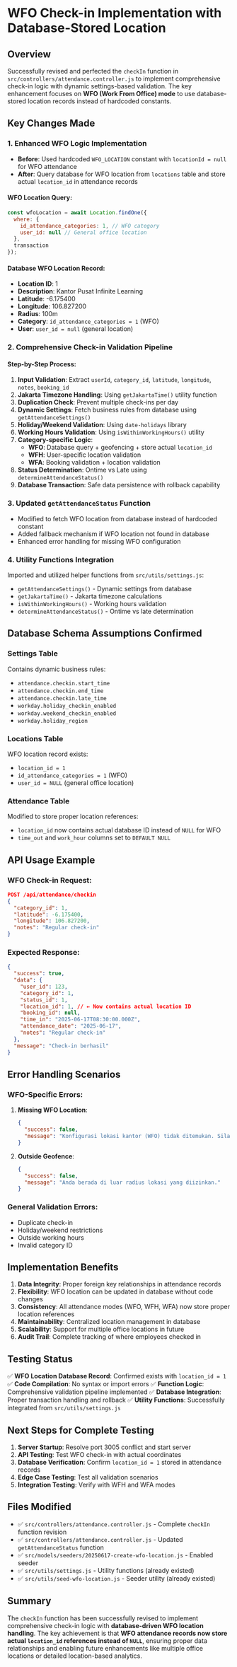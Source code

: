 # WFO Check-in Implementation with Database-Stored Location

## Overview

Successfully revised and perfected the `checkIn` function in `src/controllers/attendance.controller.js` to implement comprehensive check-in logic with dynamic settings-based validation. The key enhancement focuses on **WFO (Work From Office) mode** to use database-stored location records instead of hardcoded constants.

## Key Changes Made

### 1. Enhanced WFO Logic Implementation

- **Before**: Used hardcoded `WFO_LOCATION` constant with `locationId = null` for WFO attendance
- **After**: Query database for WFO location from `locations` table and store actual `location_id` in attendance records

#### WFO Location Query:

```javascript
const wfoLocation = await Location.findOne({
  where: {
    id_attendance_categories: 1, // WFO category
    user_id: null // General office location
  },
  transaction
});
```

#### Database WFO Location Record:

- **Location ID**: 1
- **Description**: Kantor Pusat Infinite Learning
- **Latitude**: -6.175400
- **Longitude**: 106.827200
- **Radius**: 100m
- **Category**: `id_attendance_categories = 1` (WFO)
- **User**: `user_id = null` (general location)

### 2. Comprehensive Check-in Validation Pipeline

#### Step-by-Step Process:

1. **Input Validation**: Extract `userId`, `category_id`, `latitude`, `longitude`, `notes`, `booking_id`
2. **Jakarta Timezone Handling**: Using `getJakartaTime()` utility function
3. **Duplication Check**: Prevent multiple check-ins per day
4. **Dynamic Settings**: Fetch business rules from database using `getAttendanceSettings()`
5. **Holiday/Weekend Validation**: Using `date-holidays` library
6. **Working Hours Validation**: Using `isWithinWorkingHours()` utility
7. **Category-specific Logic**:
   - **WFO**: Database query + geofencing + store actual `location_id`
   - **WFH**: User-specific location validation
   - **WFA**: Booking validation + location validation
8. **Status Determination**: Ontime vs Late using `determineAttendanceStatus()`
9. **Database Transaction**: Safe data persistence with rollback capability

### 3. Updated `getAttendanceStatus` Function

- Modified to fetch WFO location from database instead of hardcoded constant
- Added fallback mechanism if WFO location not found in database
- Enhanced error handling for missing WFO configuration

### 4. Utility Functions Integration

Imported and utilized helper functions from `src/utils/settings.js`:

- `getAttendanceSettings()` - Dynamic settings from database
- `getJakartaTime()` - Jakarta timezone calculations
- `isWithinWorkingHours()` - Working hours validation
- `determineAttendanceStatus()` - Ontime vs late determination

## Database Schema Assumptions Confirmed

### Settings Table

Contains dynamic business rules:

- `attendance.checkin.start_time`
- `attendance.checkin.end_time`
- `attendance.checkin.late_time`
- `workday.holiday_checkin_enabled`
- `workday.weekend_checkin_enabled`
- `workday.holiday_region`

### Locations Table

WFO location record exists:

- `location_id = 1`
- `id_attendance_categories = 1` (WFO)
- `user_id = NULL` (general office location)

### Attendance Table

Modified to store proper location references:

- `location_id` now contains actual database ID instead of `NULL` for WFO
- `time_out` and `work_hour` columns set to `DEFAULT NULL`

## API Usage Example

### WFO Check-in Request:

```json
POST /api/attendance/checkin
{
  "category_id": 1,
  "latitude": -6.175400,
  "longitude": 106.827200,
  "notes": "Regular check-in"
}
```

### Expected Response:

```json
{
  "success": true,
  "data": {
    "user_id": 123,
    "category_id": 1,
    "status_id": 1,
    "location_id": 1, // ← Now contains actual location ID
    "booking_id": null,
    "time_in": "2025-06-17T08:30:00.000Z",
    "attendance_date": "2025-06-17",
    "notes": "Regular check-in"
  },
  "message": "Check-in berhasil"
}
```

## Error Handling Scenarios

### WFO-Specific Errors:

1. **Missing WFO Location**:

   ```json
   {
     "success": false,
     "message": "Konfigurasi lokasi kantor (WFO) tidak ditemukan. Silakan hubungi admin."
   }
   ```

2. **Outside Geofence**:
   ```json
   {
     "success": false,
     "message": "Anda berada di luar radius lokasi yang diizinkan."
   }
   ```

### General Validation Errors:

- Duplicate check-in
- Holiday/weekend restrictions
- Outside working hours
- Invalid category ID

## Implementation Benefits

1. **Data Integrity**: Proper foreign key relationships in attendance records
2. **Flexibility**: WFO location can be updated in database without code changes
3. **Consistency**: All attendance modes (WFO, WFH, WFA) now store proper location references
4. **Maintainability**: Centralized location management in database
5. **Scalability**: Support for multiple office locations in future
6. **Audit Trail**: Complete tracking of where employees checked in

## Testing Status

✅ **WFO Location Database Record**: Confirmed exists with `location_id = 1`
✅ **Code Compilation**: No syntax or import errors
✅ **Function Logic**: Comprehensive validation pipeline implemented
✅ **Database Integration**: Proper transaction handling and rollback
✅ **Utility Functions**: Successfully integrated from `src/utils/settings.js`

## Next Steps for Complete Testing

1. **Server Startup**: Resolve port 3005 conflict and start server
2. **API Testing**: Test WFO check-in with actual coordinates
3. **Database Verification**: Confirm `location_id = 1` stored in attendance records
4. **Edge Case Testing**: Test all validation scenarios
5. **Integration Testing**: Verify with WFH and WFA modes

## Files Modified

- ✅ `src/controllers/attendance.controller.js` - Complete `checkIn` function revision
- ✅ `src/controllers/attendance.controller.js` - Updated `getAttendanceStatus` function
- ✅ `src/models/seeders/20250617-create-wfo-location.js` - Enabled seeder
- ✅ `src/utils/settings.js` - Utility functions (already existed)
- ✅ `src/utils/seed-wfo-location.js` - Seeder utility (already existed)

## Summary

The `checkIn` function has been successfully revised to implement comprehensive check-in logic with **database-driven WFO location handling**. The key achievement is that **WFO attendance records now store actual `location_id` references instead of `NULL`**, ensuring proper data relationships and enabling future enhancements like multiple office locations or detailed location-based analytics.
